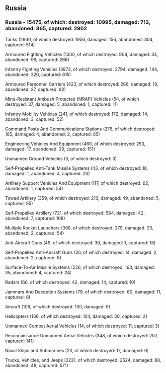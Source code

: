
 
 ## Russia
 
 ### Russia - 15475, of which: destroyed: 10995, damaged: 713, abandoned: 865, captured: 2902

 

 

 Tanks (2930, of which destroyed: 1956, damaged: 156, abandoned: 304, captured: 514)

 Armoured Fighting Vehicles (1300, of which destroyed: 904, damaged: 34, abandoned: 96, captured: 266)

 Infantry Fighting Vehicles (3873, of which destroyed: 2794, damaged: 144, abandoned: 320, captured: 615)

 Armoured Personnel Carriers (423, of which destroyed: 286, damaged: 18, abandoned: 27, captured: 92)

 Mine-Resistant Ambush Protected (MRAP) Vehicles (54, of which destroyed: 37, damaged: 5, abandoned: 1, captured: 11)

 Infantry Mobility Vehicles (241, of which destroyed: 172, damaged: 14, abandoned: 3, captured: 52)

 Command Posts And Communications Stations (276, of which destroyed: 185, damaged: 4, abandoned: 2, captured: 85)

 Engineering Vehicles And Equipment (460, of which destroyed: 253, damaged: 17, abandoned: 39, captured: 151)

 Unmanned Ground Vehicles (3, of which destroyed: 3)

 Self-Propelled Anti-Tank Missile Systems (43, of which destroyed: 18, damaged: 1, abandoned: 4, captured: 20)

 Artillery Support Vehicles And Equipment (117, of which destroyed: 62, abandoned: 1, captured: 54)

 Towed Artillery (359, of which destroyed: 210, damaged: 49, abandoned: 5, captured: 95)

 Self-Propelled Artillery (721, of which destroyed: 564, damaged: 42, abandoned: 7, captured: 108)

 Multiple Rocket Launchers (368, of which destroyed: 279, damaged: 33, abandoned: 2, captured: 54)

 Anti-Aircraft Guns (49, of which destroyed: 30, damaged: 1, captured: 18)

 Self-Propelled Anti-Aircraft Guns (26, of which destroyed: 14, damaged: 2, abandoned: 2, captured: 8)

 Surface-To-Air Missile Systems (226, of which destroyed: 163, damaged: 35, abandoned: 4, captured: 24)

 Radars (66, of which destroyed: 42, damaged: 14, captured: 10)

 Jammers And Deception Systems (79, of which destroyed: 60, damaged: 11, captured: 8)

 Aircraft (109, of which destroyed: 100, damaged: 9)

 Helicopters (136, of which destroyed: 104, damaged: 30, captured: 2)

 Unmanned Combat Aerial Vehicles (14, of which destroyed: 11, captured: 3)

 Reconnaissance Unmanned Aerial Vehicles (348, of which destroyed: 207, captured: 141)

 Naval Ships and Submarines (23, of which destroyed: 17, damaged: 6)

 Trucks, Vehicles, and Jeeps (3231, of which destroyed: 2524, damaged: 88, abandoned: 48, captured: 571)

